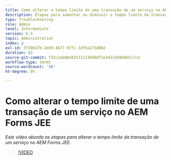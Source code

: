 ```yaml
---
title: Como alterar o tempo limite de uma transação de um serviço no AEM Forms JEE
description: Etapas para aumentar ou diminuir o tempo limite da transação de um serviço no AEM Forms JEE
type: Troubleshooting
role: Admin
level: Intermediate
version: 6.5
topic: Administration
index: y
exl-id: 3f30b17b-2e69-4b77-97fc-3df5a273d002
duration: 62
source-git-commit: f23c2ab86d42531113690df2e342c65060b5c7cd
workflow-type: tm+mt
source-wordcount: '56'
ht-degree: 0%

---
```


# Como alterar o tempo limite de uma transação de um serviço no AEM Forms JEE

*Este vídeo aborda as etapas para alterar o tempo limite da transação de um serviço no AEM Forms JEE.*

>[!VIDEO](https://video.tv.adobe.com/v/335495?quality=12&learn=on)
